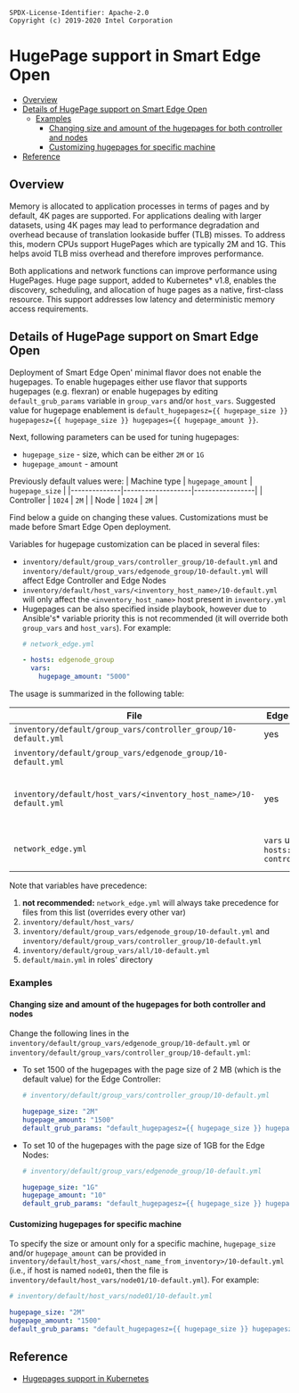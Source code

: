 ```text
SPDX-License-Identifier: Apache-2.0
Copyright (c) 2019-2020 Intel Corporation
```
<!-- omit in toc -->
# HugePage support in Smart Edge Open
- [Overview](#overview)
- [Details of HugePage support on Smart Edge Open](#details-of-hugepage-support-on-smart-edge-open)
  - [Examples](#examples)
    - [Changing size and amount of the hugepages for both controller and nodes](#changing-size-and-amount-of-the-hugepages-for-both-controller-and-nodes)
    - [Customizing hugepages for specific machine](#customizing-hugepages-for-specific-machine)
- [Reference](#reference)

## Overview

Memory is allocated to application processes in terms of pages and by default, 4K pages are supported. For applications dealing with larger datasets, using 4K pages may lead to performance degradation and overhead because of translation lookaside buffer (TLB) misses. To address this, modern CPUs support HugePages which are typically 2M and 1G. This helps avoid TLB miss overhead and therefore improves performance.

Both applications and network functions can improve performance using HugePages. Huge page support, added to Kubernetes\* v1.8, enables the discovery, scheduling, and allocation of huge pages as a native, first-class resource. This support addresses low latency and deterministic memory access requirements.

## Details of HugePage support on Smart Edge Open

Deployment of Smart Edge Open' minimal flavor does not enable the hugepages.
To enable hugepages either use flavor that supports hugepages (e.g. flexran) or enable hugepages by editing `default_grub_params` variable in `group_vars` and/or `host_vars`. Suggested value for hugepage enablement is `default_hugepagesz={{ hugepage_size }} hugepagesz={{ hugepage_size }} hugepages={{ hugepage_amount }}`.

Next, following parameters can be used for tuning hugepages:
* `hugepage_size` - size, which can be either `2M` or `1G`
* `hugepage_amount` - amount

Previously default values were:
| Machine type | `hugepage_amount` | `hugepage_size` |
|--------------|-------------------|-----------------|
| Controller   | `1024`            | `2M`            |
| Node         | `1024`            | `2M`            |

Find below a guide on changing these values. Customizations must be made before Smart Edge Open deployment.

Variables for hugepage customization can be placed in several files:
* `inventory/default/group_vars/controller_group/10-default.yml` and `inventory/default/group_vars/edgenode_group/10-default.yml` will affect Edge Controller and Edge Nodes
* `inventory/default/host_vars/<inventory_host_name>/10-default.yml` will only affect the `<inventory_host_name>` host present in `inventory.yml`
* Hugepages can be also specified inside playbook, however due to Ansible's\* variable priority this is not recommended (it will override both `group_vars` and `host_vars`). For example:
  ```yaml
  # network_edge.yml

  - hosts: edgenode_group
    vars:
      hugepage_amount: "5000"
  ```
The usage is summarized in the following table:

| File                                                               | Edge Controller                        | Edge Node                                         | Comment                                                                         |
|--------------------------------------------------------------------|----------------------------------------|---------------------------------------------------|---------------------------------------------------------------------------------|
| `inventory/default/group_vars/controller_group/10-default.yml`     | yes                                    |                                                   |                                                                                 |
| `inventory/default/group_vars/edgenode_group/10-default.yml`       |                                        | yes - every node                                  |                                                                                 |
| `inventory/default/host_vars/<inventory_host_name>/10-default.yml` | yes                                    | yes                                               | affects machine specified in `inventory.yml` with name  `<inventory_host_name>` |
| `network_edge.yml`                                                 | `vars` under `hosts: controller_group` | `vars` under `hosts: edgenode_group` - every node | not recommended                                                                 |

Note that variables have precedence:
1. **not recommended:** `network_edge.yml` will always take precedence for files from this list (overrides every other var)
2. `inventory/default/host_vars/`
3. `inventory/default/group_vars/edgenode_group/10-default.yml` and `inventory/default/group_vars/controller_group/10-default.yml`
4. `inventory/default/group_vars/all/10-default.yml`
5. `default/main.yml` in roles' directory


### Examples

#### Changing size and amount of the hugepages for both controller and nodes
Change the following lines in the `inventory/default/group_vars/edgenode_group/10-default.yml` or `inventory/default/group_vars/controller_group/10-default.yml`:
* To set 1500 of the hugepages with the page size of 2 MB (which is the default value) for the Edge Controller:
  ```yaml
  # inventory/default/group_vars/controller_group/10-default.yml

  hugepage_size: "2M"
  hugepage_amount: "1500"
  default_grub_params: "default_hugepagesz={{ hugepage_size }} hugepagesz={{ hugepage_size }} hugepages={{ hugepage_amount }}"
  ```

* To set 10 of the hugepages with the page size of 1GB for the Edge Nodes:
  ```yaml
  # inventory/default/group_vars/edgenode_group/10-default.yml

  hugepage_size: "1G"
  hugepage_amount: "10"
  default_grub_params: "default_hugepagesz={{ hugepage_size }} hugepagesz={{ hugepage_size }} hugepages={{ hugepage_amount }}"
  ```

#### Customizing hugepages for specific machine
To specify the size or amount only for a specific machine, `hugepage_size` and/or `hugepage_amount` can be provided in `inventory/default/host_vars/<host_name_from_inventory>/10-default.yml` (i.e., if host is named `node01`, then the file is `inventory/default/host_vars/node01/10-default.yml`). For example:
```yaml
# inventory/default/host_vars/node01/10-default.yml

hugepage_size: "2M"
hugepage_amount: "1500"
default_grub_params: "default_hugepagesz={{ hugepage_size }} hugepagesz={{ hugepage_size }} hugepages={{ hugepage_amount }}"
```

## Reference
- [Hugepages support in Kubernetes](https://kubernetes.io/docs/tasks/manage-hugepages/scheduling-hugepages/)
